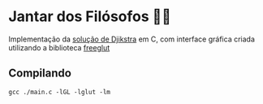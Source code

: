 # Jantar dos Filósofos 🧔🍲

Implementação da [solução de Djikstra](https://en.wikipedia.org/wiki/Dining_philosophers_problem#Dijkstra's_solution) em C, com interface gráfica criada utilizando a biblioteca [freeglut](https://github.com/freeglut/freeglut)

## Compilando

    gcc ./main.c -lGL -lglut -lm


